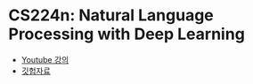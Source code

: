 # CS224n: Natural Language Processing with Deep Learning

* [Youtube 강의](https://www.youtube.com/watch?v=rmVRLeJRkl4&list=PLoROMvodv4rMFqRtEuo6SGjY4XbRIVRd4)
* [깃헙자료](https://github.com/floriankark/cs224n-win2223)
